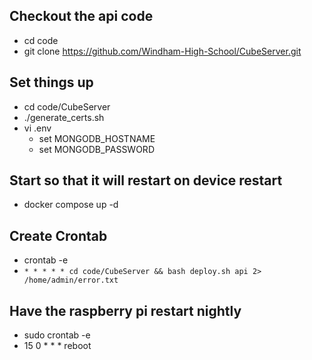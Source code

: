 ## Checkout the api code
  * cd code
  * git clone https://github.com/Windham-High-School/CubeServer.git
 
## Set things up
  * cd code/CubeServer
  * ./generate_certs.sh
  * vi .env
    * set MONGODB_HOSTNAME
    * set MONGODB_PASSWORD

## Start so that it will restart on device restart
  * docker compose up -d

## Create Crontab
  * crontab -e
  * `* * * * * cd code/CubeServer && bash deploy.sh api 2> /home/admin/error.txt`

## Have the raspberry pi restart nightly
  * sudo crontab -e
  * 15 0 * * * reboot
